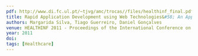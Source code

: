 ```yaml
---
pdf: http://www.di.fc.ul.pt/~tjvg/amc/trocas//files/healthinf_final.pdf
title: Rapid Application Development using Web Technologies&#58; An Application to Communicative Competence Promotion of Children with ASD
authors: Margarida Silva, Tiago Guerreiro, Daniel Gonçalves
venue: HEALTHINF 2011 - Proceedings of the International Conference on Health Informatics. Rome, Italy, January, 2011
year: 2011
doi: 
tags: [Healthcare]
---
```

